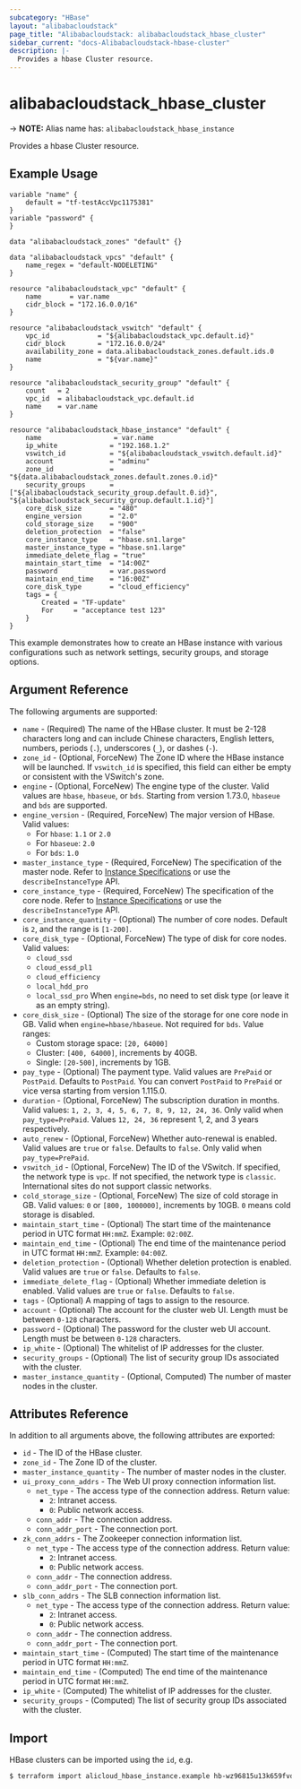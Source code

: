 ```yaml
---
subcategory: "HBase"
layout: "alibabacloudstack"
page_title: "Alibabacloudstack: alibabacloudstack_hbase_cluster"
sidebar_current: "docs-Alibabacloudstack-hbase-cluster"
description: |- 
  Provides a hbase Cluster resource.
---
```


# alibabacloudstack_hbase_cluster
-> **NOTE:** Alias name has: `alibabacloudstack_hbase_instance`

Provides a hbase Cluster resource.

## Example Usage

```hcl
variable "name" {
	default = "tf-testAccVpc1175381"
}
variable "password" {
}

data "alibabacloudstack_zones" "default" {}

data "alibabacloudstack_vpcs" "default" {
	name_regex = "default-NODELETING"
}

resource "alibabacloudstack_vpc" "default" {
	name       = var.name
	cidr_block = "172.16.0.0/16"
}

resource "alibabacloudstack_vswitch" "default" {
	vpc_id            = "${alibabacloudstack_vpc.default.id}"
	cidr_block        = "172.16.0.0/24"
	availability_zone = data.alibabacloudstack_zones.default.ids.0
	name              = "${var.name}"
}

resource "alibabacloudstack_security_group" "default" {
	count   = 2
	vpc_id  = alibabacloudstack_vpc.default.id
	name    = var.name
}

resource "alibabacloudstack_hbase_instance" "default" {
	name                  = var.name
	ip_white             = "192.168.1.2"
	vswitch_id           = "${alibabacloudstack_vswitch.default.id}"
	account              = "adminu"
	zone_id              = "${data.alibabacloudstack_zones.default.zones.0.id}"
	security_groups      = ["${alibabacloudstack_security_group.default.0.id}", "${alibabacloudstack_security_group.default.1.id}"]
	core_disk_size       = "480"
	engine_version       = "2.0"
	cold_storage_size    = "900"
	deletion_protection  = "false"
	core_instance_type   = "hbase.sn1.large"
	master_instance_type = "hbase.sn1.large"
	immediate_delete_flag = "true"
	maintain_start_time  = "14:00Z"
	password             = var.password
	maintain_end_time    = "16:00Z"
	core_disk_type       = "cloud_efficiency"
	tags = {
		Created = "TF-update"
		For     = "acceptance test 123"
	}
}
```

This example demonstrates how to create an HBase instance with various configurations such as network settings, security groups, and storage options.

## Argument Reference

The following arguments are supported:

* `name` - (Required) The name of the HBase cluster. It must be 2-128 characters long and can include Chinese characters, English letters, numbers, periods (`.`), underscores (`_`), or dashes (`-`).
* `zone_id` - (Optional, ForceNew) The Zone ID where the HBase instance will be launched. If `vswitch_id` is specified, this field can either be empty or consistent with the VSwitch's zone.
* `engine` - (Optional, ForceNew) The engine type of the cluster. Valid values are `hbase`, `hbaseue`, or `bds`. Starting from version 1.73.0, `hbaseue` and `bds` are supported.
* `engine_version` - (Required, ForceNew) The major version of HBase. Valid values:
  - For `hbase`: `1.1` or `2.0`
  - For `hbaseue`: `2.0`
  - For `bds`: `1.0`
* `master_instance_type` - (Required, ForceNew) The specification of the master node. Refer to [Instance Specifications](https://help.aliyun.com/document_detail/53532.html) or use the `describeInstanceType` API.
* `core_instance_type` - (Required, ForceNew) The specification of the core node. Refer to [Instance Specifications](https://help.aliyun.com/document_detail/53532.html) or use the `describeInstanceType` API.
* `core_instance_quantity` - (Optional) The number of core nodes. Default is `2`, and the range is `[1-200]`.
* `core_disk_type` - (Optional, ForceNew) The type of disk for core nodes. Valid values:
  - `cloud_ssd`
  - `cloud_essd_pl1`
  - `cloud_efficiency`
  - `local_hdd_pro`
  - `local_ssd_pro`
  When `engine=bds`, no need to set disk type (or leave it as an empty string).
* `core_disk_size` - (Optional) The size of the storage for one core node in GB. Valid when `engine=hbase/hbaseue`. Not required for `bds`. Value ranges:
  - Custom storage space: `[20, 64000]`
  - Cluster: `[400, 64000]`, increments by 40GB.
  - Single: `[20-500]`, increments by 1GB.
* `pay_type` - (Optional) The payment type. Valid values are `PrePaid` or `PostPaid`. Defaults to `PostPaid`. You can convert `PostPaid` to `PrePaid` or vice versa starting from version 1.115.0.
* `duration` - (Optional, ForceNew) The subscription duration in months. Valid values: `1, 2, 3, 4, 5, 6, 7, 8, 9, 12, 24, 36`. Only valid when `pay_type=PrePaid`. Values `12, 24, 36` represent 1, 2, and 3 years respectively.
* `auto_renew` - (Optional, ForceNew) Whether auto-renewal is enabled. Valid values are `true` or `false`. Defaults to `false`. Only valid when `pay_type=PrePaid`.
* `vswitch_id` - (Optional, ForceNew) The ID of the VSwitch. If specified, the network type is `vpc`. If not specified, the network type is `classic`. International sites do not support classic networks.
* `cold_storage_size` - (Optional, ForceNew) The size of cold storage in GB. Valid values: `0` or `[800, 1000000]`, increments by 10GB. `0` means cold storage is disabled.
* `maintain_start_time` - (Optional) The start time of the maintenance period in UTC format `HH:mmZ`. Example: `02:00Z`.
* `maintain_end_time` - (Optional) The end time of the maintenance period in UTC format `HH:mmZ`. Example: `04:00Z`.
* `deletion_protection` - (Optional) Whether deletion protection is enabled. Valid values are `true` or `false`. Defaults to `false`.
* `immediate_delete_flag` - (Optional) Whether immediate deletion is enabled. Valid values are `true` or `false`. Defaults to `false`.
* `tags` - (Optional) A mapping of tags to assign to the resource.
* `account` - (Optional) The account for the cluster web UI. Length must be between `0-128` characters.
* `password` - (Optional) The password for the cluster web UI account. Length must be between `0-128` characters.
* `ip_white` - (Optional) The whitelist of IP addresses for the cluster.
* `security_groups` - (Optional) The list of security group IDs associated with the cluster.
* `master_instance_quantity` - (Optional, Computed) The number of master nodes in the cluster.

## Attributes Reference

In addition to all arguments above, the following attributes are exported:

* `id` - The ID of the HBase cluster.
* `zone_id` - The Zone ID of the cluster.
* `master_instance_quantity` - The number of master nodes in the cluster.
* `ui_proxy_conn_addrs` - The Web UI proxy connection information list.
  * `net_type` - The access type of the connection address. Return value:
    - `2`: Intranet access.
    - `0`: Public network access.
  * `conn_addr` - The connection address.
  * `conn_addr_port` - The connection port.
* `zk_conn_addrs` - The Zookeeper connection information list.
  * `net_type` - The access type of the connection address. Return value:
    - `2`: Intranet access.
    - `0`: Public network access.
  * `conn_addr` - The connection address.
  * `conn_addr_port` - The connection port.
* `slb_conn_addrs` - The SLB connection information list.
  * `net_type` - The access type of the connection address. Return value:
    - `2`: Intranet access.
    - `0`: Public network access.
  * `conn_addr` - The connection address.
  * `conn_addr_port` - The connection port.
* `maintain_start_time` - (Computed) The start time of the maintenance period in UTC format `HH:mmZ`.
* `maintain_end_time` - (Computed) The end time of the maintenance period in UTC format `HH:mmZ`.
* `ip_white` - (Computed) The whitelist of IP addresses for the cluster.
* `security_groups` - (Computed) The list of security group IDs associated with the cluster.

## Import

HBase clusters can be imported using the `id`, e.g.

```bash
$ terraform import alicloud_hbase_instance.example hb-wz96815u13k659fvd
```